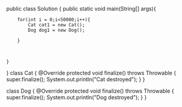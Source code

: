 public class Solution
{
    public static void main(String[] args){


        for(int i = 0;i<50000;i++){
            Cat cat1 = new Cat();
            Dog dog1 = new Dog();

        }



    }
}
class Cat
{
    @Override
    protected void finalize() throws Throwable
    {
        super.finalize();
        System.out.println("Cat destroyed");
    }
}

class Dog
{
    @Override
    protected void finalize() throws Throwable
    {
        super.finalize();
        System.out.println("Dog destroyed");
    }
}
